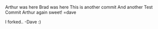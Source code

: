 Arthur was here
Brad was here
This is another commit
And another
Test Commit
Arthur again
sweet! =dave


I forked.. -Dave :)
